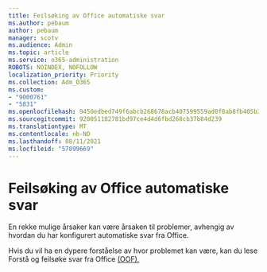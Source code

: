 ```yaml
---
title: Feilsøking av Office automatiske svar
ms.author: pebaum
author: pebaum
manager: scotv
ms.audience: Admin
ms.topic: article
ms.service: o365-administration
ROBOTS: NOINDEX, NOFOLLOW
localization_priority: Priority
ms.collection: Adm_O365
ms.custom:
- "9000761"
- "5831"
ms.openlocfilehash: 9450edbed749f6abcb268678acb407599559ad0f0ab8fb405b3f772c2371cdea
ms.sourcegitcommit: 920051182781bd97ce4d4d6fbd268cb37b84d239
ms.translationtype: MT
ms.contentlocale: nb-NO
ms.lasthandoff: 08/11/2021
ms.locfileid: "57899669"
---
```

# <a name="troubleshooting-out-of-office-automatic-replies"></a>Feilsøking av Office automatiske svar

En rekke mulige årsaker kan være årsaken til problemer, avhengig av hvordan du har konfigurert automatiske svar fra Office.

Hvis du vil ha en dypere forståelse av hvor problemet kan være, kan du lese Forstå og feilsøke svar fra Office [(OOF).](https://docs.microsoft.com/exchange/troubleshoot/email-delivery/understand-troubleshoot-oof-replies)